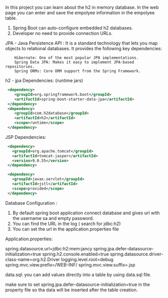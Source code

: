 In this project you can learn about the h2 in memory database.
In the web page you can enter and save the empolyee information in the empolyee table.

1. Spring Boot can auto-configure embedded h2 databases.
2. Developer no need to provide connection URLs.

JPA - Java Persistence API :
    It is a standard technology that lets you map objects to relational databases.
    It provides the following key dependencies:

        Hibernate: One of the most popular JPA implementations.
        Spring Data JPA: Makes it easy to implement JPA-based repositories.
        Spring ORMs: Core ORM support from the Spring Framework.


h2 - jpa  Dependencies: (runtime jars)
```xml
 <dependency>
    <groupId>org.springframework.boot</groupId>
    <artifactId>spring-boot-starter-data-jpa</artifactId>
 </dependency>
 <dependency>
    <groupId>com.h2database</groupId>
    <artifactId>h2</artifactId>
    <scope>runtime</scope>
 </dependency>
```

JSP Dependencies:

```xml
 <dependency>
   <groupId>org.apache.tomcat</groupId>
   <artifactId>tomcat-jasper</artifactId>
   <version>9.0.55</version>
 </dependency>

 <dependency>
   <groupId>javax.servlet</groupId>
   <artifactId>jstl</artifactId>
   <scope>provided</scope>
 </dependency>

```

 Database Configuration :
 1. By default spring boot application connect database and gives url with the username sa and empty password.
 2. You can find the URL in the log ( search for jdbc:h2)
 3. You can set the url in the application.properties file

 Application.properties:

 spring.datasource.url=jdbc:h2:mem:jancy
 spring.jpa.defer-datasource-initialization=true
 spring.h2.console.enabled=true
 spring.datasource.driver-class-name=org.h2.Driver
 logging.level.root=debug
 spring.mvc.view.prefix=/WEB-INF/
 spring.mvc.view.suffix=.jsp


data.sql:
you can add values directly into a table by using data.sql file.

make sure to set spring.jpa.defer-datasource-initialization=true in the property file so tha data will be inserted after the table creation.


